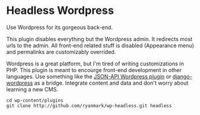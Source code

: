 Headless Wordpress
==================

Use Wordpress for its gorgeous back-end.

This plugin disables everything but the Wordpress admin. It redirects most urls to the admin. All front-end related stuff is disabled (Appearance menu) and permalinks are customizably overrided. 

Wordpress is a great platform, but I'm tired of writing customizations in PHP. This plugin is meant to encourge front-end development in other languages. Use something like the [JSON-API Wordpress plugin](http://wordpress.org/extend/plugins/json-api/) or [django-wordpress](http://github.com/sunlightlabs/django-wordpress) as a bridge. Integrate content and data and don't worry about learning a new CMS.

    cd wp-content/plugins
    git clone http://github.com/ryanmark/wp-headless.git headless
